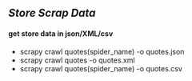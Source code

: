 ## *Store Scrap Data*

#### get store data in json/XML/csv

- scrapy crawl quotes(spider_name) -o quotes.json
- scrapy crawl quotes -o quotes.xml
- scrapy crawl quotes(spider_name) -o quotes.csv

